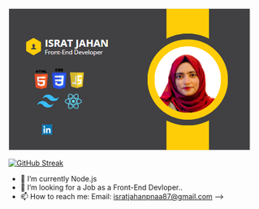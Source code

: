
<div style="position: relative;">
  <img src="https://raw.githubusercontent.com/Israt-Jahan-panna/Israt-Jahan-panna/main/Image/banner/Banner.png" alt="Albuquerque, New Mexico" style="width: full; height: auto;">
  <span style="position: absolute; top: 85%; left: 15%; transform: translate(-50%, -50%);"><img src="https://raw.githubusercontent.com/Israt-Jahan-panna/Israt-Jahan-panna/main/Image/Icons/LinkedIn_logo_initials.png.webp" width="20" height="20"></span>
</div>





[![GitHub Streak](https://github-readme-streak-stats.herokuapp.com?user=Israt-Jahan-panna&theme=highcontrast&hide_border=true&border_radius=3.9&date_format=M%20j%5B%2C%20Y%5D&card_width=494)](https://git.io/streak-stats)



- 🌱 I’m currently Node.js
- 👯 I’m looking for a Job as a Front-End Devloper.. 
- 📫 How to reach me: Email: isratjahanpnaa87@gmail.com
-->
